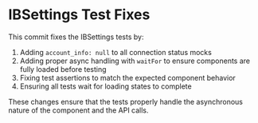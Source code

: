 # IBSettings Test Fixes

This commit fixes the IBSettings tests by:

1. Adding `account_info: null` to all connection status mocks
2. Adding proper async handling with `waitFor` to ensure components are fully loaded before testing
3. Fixing test assertions to match the expected component behavior
4. Ensuring all tests wait for loading states to complete

These changes ensure that the tests properly handle the asynchronous nature of the component and the API calls.

